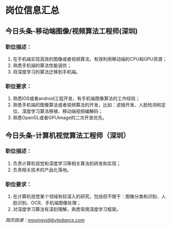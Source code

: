 # 岗位信息汇总

## 今日头条-移动端图像/视频算法工程师(深圳)
### 职位描述：
1. 在手机端实现高效的图像或者视频算法，有效利用移动端的CPU和GPU资源；
2. 熟悉手机端的算法性能调优；
3. 将深度学习的算法迁移到手机端。
### 职位要求：
1. 熟悉IOS或者android工程开发，有手机端图像算法的工作经验；
2. 熟悉手机端的图像算法或者视频算法的开发，比如：滤镜开发、人脸检测和定位、深度学习算法移植、移动端视频编解码；
3. 熟悉OpenGL或者GPUImage的二次开发优先。


## 今日头条-计算机视觉算法工程师（深圳）
### 职位描述：
1. 负责计算机视觉和深度学习等相关算法的研发和实现；
2. 负责相关技术的产品化落地。
### 职位要求：
1. 在计算机视觉某个领域有较深入的研究，包括但不限于：图像分类和识别、人脸识别、OCR、手机端图像处理；
2. 对深度学习算法有深刻理解，熟悉常用深度学习框架。

*简历投递：mayingyi@bytedance.com*
